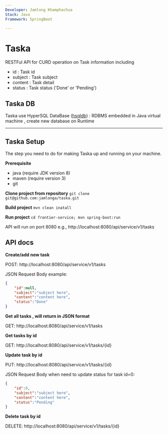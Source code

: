 ```yaml
---
Developer: Jamlong Khamphachua
Stack: Java
Framework: SpringBoot

---
```


Taska
=========

RESTFul API for CURD operation on Task information including

 - id : Task id
 - subject : Task subject
 - content : Task detail
 - status : Task status ('Done' or 'Pending')

Taska DB
--------------------------------
Taska use HyperSQL DataBase ([hsqldb](http://hsqldb.org/)) : RDBMS embedded in Java virtual machine ,
create new database on Runtime

----------
Taska Setup
--------------------------------
The step you need to do for making Taska up and running on your machine.

**Prerequisite**
- java (require JDK version 8)
- maven (require version 3)
- git

**Clone project from repository**
`git clone git@github.com:jamlonga/taska.git`

**Build project**
`mvn clean inatall`

**Run project**
`cd frontier-service; mvn spring-boot:run`

API will run on port 8080
e.g., http://localhost:8080/api/service/v1/tasks

API docs
--------------------------------
**Create/add new task**

POST: http://localhost:8080/api/service/v1/tasks

JSON Request Body example:
```json
{
    "id":null,
    "subject":"subject here",
    "content":"content here",
    "status":"Done"
}
```

**Get all tasks , will return in JSON format**

GET: http://localhost:8080/api/service/v1/tasks

**Get tasks by id**

GET: http://localhost:8080/api/service/v1/tasks/{id}

**Update task by id**

PUT: http://localhost:8080/api/service/v1/tasks/{id}

JSON Request Body when need to update status for task id=0:
```json
{
    "id":0,
    "subject":"subject here",
    "content":"content here",
    "status":"Pending"
}
```

**Delete task by id**

DELETE: http://localhost:8080/api/service/v1/tasks/{id}

